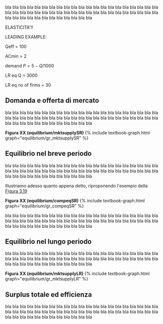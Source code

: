 


bla bla bla bla bla bla bla bla bla bla bla bla bla bla bla bla bla bla bla bla bla bla bla bla bla bla bla bla bla bla bla bla bla bla bla bla bla bla bla bla bla bla bla bla bla bla bla bla bla bla bla bla bla bla 


ELASTICITA'!!


LEADING EXAMPLE:

Qeff = 100

ACmin = 2

demand $P=5-Q/1000$

LR eq Q = 3000

LR eq no of firms = 30



<h2 id="subsec_mktDS">Domanda e offerta di mercato</h2>

bla bla bla bla bla bla bla bla bla bla bla bla bla bla bla bla bla bla bla bla bla bla bla bla bla bla bla bla bla bla bla bla bla bla bla bla bla bla bla bla bla bla bla bla bla bla bla bla bla bla bla bla bla bla 

<a id="gr_equilibrium/mktsupplySR"><strong>Figura XX (equilibrium/mktsupplySR)</strong></a>
{% include textbook-graph.html graph="equilibrium/gr_mktsupplySR" %}





<h2 id="subsec_compeqSR">Equilibrio nel breve periodo</h2>

bla bla bla bla bla bla bla bla bla bla bla bla bla bla bla bla bla bla bla bla bla bla bla bla bla bla bla bla bla bla bla bla bla bla bla bla bla bla bla bla bla bla bla bla bla bla bla bla bla bla bla bla bla bla 

Illustriamo adesso quanto appena detto, riproponendo l'esempio della <a href="{{ site.baseurl }}/it/I/3/4#gr_firm/supplySR">Figura 3.19</a>

<a id="gr_equilibrium/compeqSR"><strong>Figura XX (equilibrium/compeqSR)</strong></a>
{% include textbook-graph.html graph="equilibrium/gr_compeqSR" %}


bla bla bla bla bla bla bla bla bla bla bla bla bla bla bla bla bla bla bla bla bla bla bla bla bla bla bla bla bla bla bla bla bla bla bla bla bla bla bla bla bla bla bla bla bla bla bla bla bla bla bla bla bla bla 
















<h2 id="subsec_compeqLR">Equilibrio nel lungo periodo</h2>

bla bla bla bla bla bla bla bla bla bla bla bla bla bla bla bla bla bla bla bla bla bla bla bla bla bla bla bla bla bla bla bla bla bla bla bla bla bla bla bla bla bla bla bla bla bla bla bla bla bla bla bla bla bla 

<a id="gr_equilibrium/mktsupplyLR"><strong>Figura XX (equilibrium/mktsupplyLR)</strong></a>
{% include textbook-graph.html graph="equilibrium/gr_mktsupplyLR" %}




















<h2 id="subsec_compeqEFF">Surplus totale ed efficienza</h2>


bla bla bla bla bla bla bla bla bla bla bla bla bla bla bla bla bla bla bla bla bla bla bla bla bla bla bla bla bla bla bla bla bla bla bla bla bla bla bla bla bla bla bla bla bla bla bla bla bla bla bla bla bla bla 









